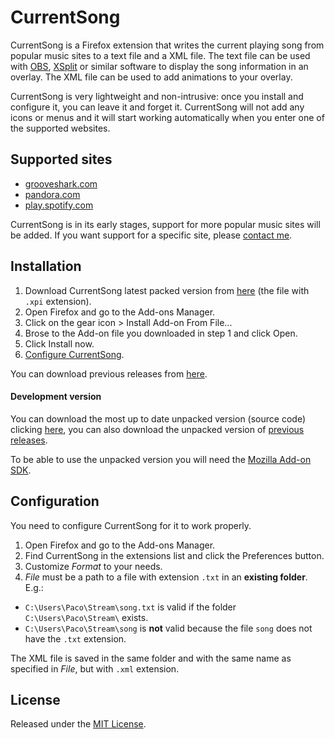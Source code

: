 CurrentSong
===========
CurrentSong is a Firefox extension that writes the current playing song from popular music sites to a text file and a XML file. The text file can be used with [OBS](https://obsproject.com), [XSplit](https://www.xsplit.com) or similar software to display the song information in an overlay. The XML file can be used to add animations to your overlay.

CurrentSong is very lightweight and non-intrusive: once you install and configure it, you can leave it and forget it. CurrentSong will not add any icons or menus and it will start working automatically when you enter one of the supported websites.

Supported sites
---------------
+ [grooveshark.com](http://grooveshark.com)
+ [pandora.com](http://pandora.com)
+ [play.spotify.com](http://play.spotify.com)

CurrentSong is in its early stages, support for more popular music sites will be added. If you want support for a specific site,
 please [contact me](mailto:hey@pacohobi.com).

Installation
------------
1. Download CurrentSong latest packed version from [here](https://github.com/PacoHobi/CurrentSong/releases/latest) (the file with `.xpi` extension).
2. Open Firefox and go to the Add-ons Manager.
3. Click on the gear icon > Install Add-on From File...
4. Brose to the Add-on file you downloaded in step 1 and click Open.
5. Click Install now.
6. [Configure CurrentSong](#configuration).

You can download previous releases from [here](https://github.com/PacoHobi/CurrentSong/releases).

#### Development version
You can download the most up to date unpacked version (source code) clicking [here](https://github.com/PacoHobi/CurrentSong/archive/master.zip), you can also download the unpacked version of [previous releases](https://github.com/PacoHobi/CurrentSong/releases).

To be able to use the unpacked version you will need the [Mozilla Add-on SDK](https://developer.mozilla.org/en-US/Add-ons/SDK/Tutorials/Installation).

Configuration
-------------
You need to configure CurrentSong for it to work properly.

1. Open Firefox and go to the Add-ons Manager.
2. Find CurrentSong in the extensions list and click the Preferences button.
3. Customize _Format_ to your needs.
4. _File_ must be a path to a file with extension `.txt` in an **existing folder**. E.g.:
  * `C:\Users\Paco\Stream\song.txt` is valid if the folder `C:\Users\Paco\Stream\` exists.
  * `C:\Users\Paco\Stream\song` is **not** valid because the file `song` does not have the `.txt` extension.

The XML file is saved in the same folder and with the same name as specified in _File_, but with `.xml` extension.

License
-------
Released under the [MIT License](https://github.com/PacoHobi/CurrentSong/blob/master/LICENSE).
